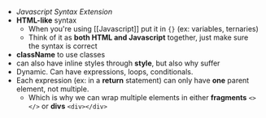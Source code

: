 
- *Javascript Syntax Extension*
- **HTML-like** syntax
	- When you're using [[Javascript]] put it in `{}` (ex: variables, ternaries)
	- Think of it as **both HTML and Javascript** together, just make sure the syntax is correct
- **className** to use classes
- can also have inline styles through **style**, but also why suffer
- Dynamic. Can have expressions, loops, conditionals.
- Each expression (ex: in a **return** statement) can only have **one** parent element, not multiple.
	- Which is why we can wrap multiple elements in either **fragments** `<> </>` or **divs** `<div></div>`
